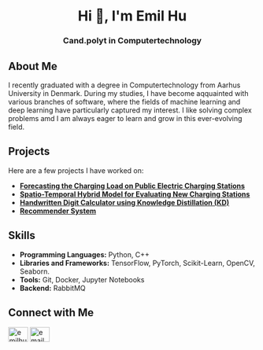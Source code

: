 <h1 align="center">Hi 👋, I'm Emil Hu</h1>
<h3 align="center">Cand.polyt in Computertechnology</h3>


## About Me
I recently graduated with a degree in Computertechnology from Aarhus University in Denmark. During my studies, I have become aqquainted with various branches of software, where the fields of machine learning and deep learning have particularly captured my interest. I like solving complex problems amd I am always eager to learn and grow in this ever-evolving field.


<!--I love solving complex problems and turning data into actionable insights. Whether it's through developing cutting-edge neural networks or crafting efficient algorithms, I'm always eager to learn and grow in this ever-evolving field.-->


## Projects
Here are a few projects I have worked on:
- **[Forecasting the Charging Load on Public Electric Charging Stations](link-to-project)**
- **[Spatio-Temporal Hybrid Model for Evaluating New Charging Stations ]()**
- **[Handwritten Digit Calculator using Knowledge Distillation (KD)](https://github.com/emilhu20/DeepLearningProject)**
- **[Recommender System](link-to-project)**
  

## Skills
- **Programming Languages:** Python, C++
- **Libraries and Frameworks:** TensorFlow, PyTorch, Scikit-Learn, OpenCV, Seaborn.
- **Tools:** Git, Docker, Jupyter Notebooks
- **Backend:** RabbitMQ


## Connect with Me 
<p align="left">
<a href="https://linkedin.com/in/emilhu" target="blank"><img align="center" src="https://raw.githubusercontent.com/rahuldkjain/github-profile-readme-generator/master/src/images/icons/Social/linked-in-alt.svg" alt="emilhu" height="30" width="40" /></a>
<a href="mailto:emil.hu@hotmail.com" target="blank"><img align="center" src="https://em-content.zobj.net/thumbs/240/microsoft/319/envelope-with-arrow_1f4e9.png" alt="email" height="30" width="40" /></a>
</p>


